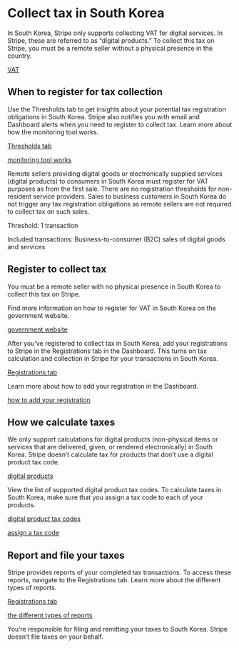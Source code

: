 # Collect tax in South Korea

In South Korea, Stripe only supports collecting VAT for digital services. In Stripe, these are referred to as “digital products.” To collect this tax on Stripe, you must be a remote seller without a physical presence in the country.

[VAT](https://www.nts.go.kr/english/na/ntt/selectNttList.do?mi=11210&bbsId=30699)

## When to register for tax collection

Use the Thresholds tab to get insights about your potential tax registration obligations in South Korea. Stripe also notifies you with email and Dashboard alerts when you need to register to collect tax. Learn more about how the monitoring tool works.

[Thresholds tab](https://dashboard.stripe.com/tax/thresholds)

[monitoring tool works](/tax/monitoring)

Remote sellers providing digital goods or electronically supplied services (digital products) to consumers in South Korea must register for VAT purposes as from the first sale. There are no registration thresholds for non-resident service providers. Sales to business customers in South Korea do not trigger any tax registration obligations as remote sellers are not required to collect tax on such sales.

Threshold: 1 transaction

Included transactions: Business-to-consumer (B2C) sales of digital goods and services

## Register to collect tax

You must be a remote seller with no physical presence in South Korea to collect this tax on Stripe.

Find more information on how to register for VAT in South Korea on the government website.

[government website](https://www.nts.go.kr/english/main.do)

After you’ve registered to collect tax in South Korea, add your registrations to Stripe in the Registrations tab in the Dashboard. This turns on tax calculation and collection in Stripe for your transactions in South Korea.

[Registrations tab](https://dashboard.stripe.com/tax/registrations?location=kr)

Learn more about how to add your registration in the Dashboard.

[how to add your registration](/tax/registering#track-your-registrations-in-the-tax-dashboard)

## How we calculate taxes

We only support calculations for digital products (non-physical items or services that are delivered, given, or rendered electronically) in South Korea. Stripe doesn’t calculate tax for products that don’t use a digital product tax code.

[digital products](/tax/tax-codes?type=digital)

View the list of supported digital product tax codes. To calculate taxes in South Korea, make sure that you assign a tax code to each of your products.

[digital product tax codes](/tax/tax-codes?type=digital)

[assign a tax code](/tax/products-prices-tax-codes-tax-behavior#tax-code-on-product)

## Report and file your taxes

Stripe provides reports of your completed tax transactions. To access these reports, navigate to the Registrations tab. Learn more about the different types of reports.

[Registrations tab](https://dashboard.stripe.com/tax/registrations)

[the different types of reports](/tax/reports)

You’re responsible for filing and remitting your taxes to South Korea. Stripe doesn’t file taxes on your behalf.
